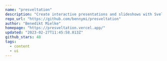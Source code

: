 ```yaml
---
name: "presveltation"
description: "Create interactive presentations and slideshows with Svelte and Tailwind."
repo_url: "https://github.com/bennymi/presveltation"
author: "Benedikt Mielke"
homepage: "https://presveltation.vercel.app/"
updated: "2023-02-27T11:45:58.813Z"
github_stars: 48
tags: 
  - content
  - ui
---
```

